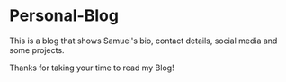 # Personal-Blog

This is a blog that shows Samuel's bio, contact details, social media and some projects.

Thanks for taking your time to read my Blog!